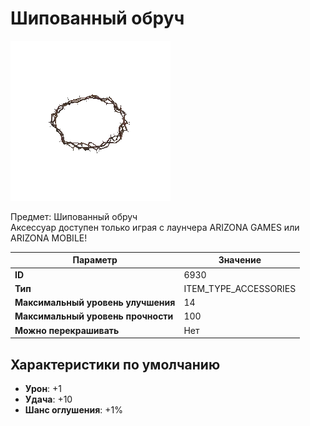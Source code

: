 # Шипованный обруч

![Item Image](../img/6930.webp?raw=true)

Предмет: Шипованный обруч<br>Аксессуар доступен только играя с лаунчера ARIZONA GAMES или ARIZONA MOBILE!


| Параметр | Значение |
|----------|----------|
| **ID** | 6930 |
| **Тип** | ITEM_TYPE_ACCESSORIES |
| **Максимальный уровень улучшения** | 14 |
| **Максимальный уровень прочности** | 100 |
| **Можно перекрашивать** | Нет |

## Характеристики по умолчанию

- **Урон**: +1
- **Удача**: +10
- **Шанс оглушения**: +1%

